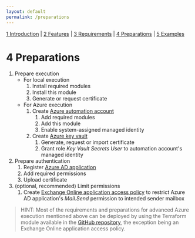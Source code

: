 ```yaml
---
layout: default
permalink: /preparations
---
```


[1 Introduction](/azure-ad-license-status/) \| [2 Features](/azure-ad-license-status/features) \| [3 Requirements](/azure-ad-license-status/requirements) \| [4 Preparations](/azure-ad-license-status/preparations) \| [5 Examples](/azure-ad-license-status/examples)

# 4 Preparations

1. Prepare execution
   - For local execution
     1. Install required modules
     2. Install this module
     3. Generate or request certificate
   - For Azure execution
     1. Create [Azure automation account](https://learn.microsoft.com/azure/automation/automation-create-standalone-account)
        1. Add required modules
        2. Add this module
        3. Enable system-assigned managed identity
     2. Create [Azure key vault](https://learn.microsoft.com/azure/key-vault/general/quick-create-portal)
        1. Generate, request or import certificate
        2. Grant role _Key Vault Secrets User_ to automation account's managed identity
2. Prepare authentication
   1. Register [Azure AD application](https://learn.microsoft.com/azure/active-directory/develop/quickstart-register-app)
   2. Add required permissions
   3. Upload certificate
3. (optional, recommended) Limit permissions
   1. Create [Exchange Online application access policy](https://learn.microsoft.com/graph/auth-limit-mailbox-access) to restrict Azure AD application's _Mail.Send_ permission to intended sender mailbox

> HINT: Most of the requirements and preparations for advanced Azure execution mentioned above can be deployed by using the Terraform module available in the [GitHub repository](https://github.com/DMoenks/azure-ad-license-status), the exception being an Exchange Online application access policy.
